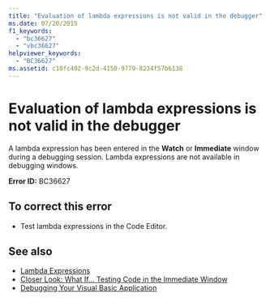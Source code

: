 ```yaml
---
title: "Evaluation of lambda expressions is not valid in the debugger"
ms.date: 07/20/2015
f1_keywords: 
  - "bc36627"
  - "vbc36627"
helpviewer_keywords: 
  - "BC36627"
ms.assetid: c10fc492-9c2d-4150-9779-8234f57b6138
---
```

# Evaluation of lambda expressions is not valid in the debugger
A lambda expression has been entered in the **Watch** or **Immediate** window during a debugging session. Lambda expressions are not available in debugging windows.  
  
 **Error ID:** BC36627  
  
## To correct this error  
  
-   Test lambda expressions in the Code Editor.  
  
## See also
- [Lambda Expressions](../../visual-basic/programming-guide/language-features/procedures/lambda-expressions.md)
- [Closer Look: What If... Testing Code in the Immediate Window](https://msdn.microsoft.com/library/3613a627-09a4-44e1-9cc2-f2a29f4e0744)
- [Debugging Your Visual Basic Application](../../visual-basic/developing-apps/debugging.md)
